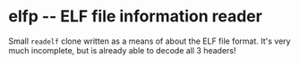 # elfp -- ELF file information reader

Small `readelf` clone written as a means of about the ELF file format. It's very
much incomplete, but is already able to decode all 3 headers!
